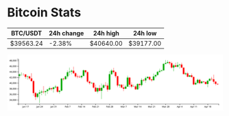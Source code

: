 # Bitcoin Stats

BTC/USDT|24h change|24h high|24h low|
|---|---|---|---|
|$39563.24|-2.38%|$40640.00|$39177.00|

<img src="./chart.svg">
